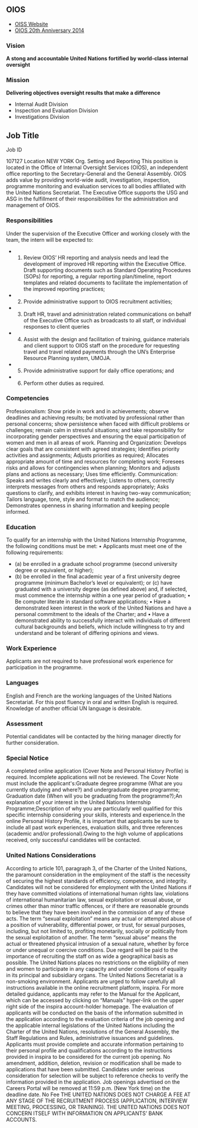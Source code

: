 ## OIOS

* [OISS Website](https://oios.un.org/)
* [OIOS 20th Anniversary 2014](https://www.youtube.com/watch?v=uWg_NSkz08o) 
### Vision
**A stong and accountable United Nations fortified by world-class internal oversight**

### Mission
**Delivering objectives oversight results that make a difference**
   * Internal Audit Division
   * Inspection and Evaluation Division
   * Investigations Division
	
## Job Title
Job ID
 
107127
Location
NEW YORK
Org. Setting and Reporting
This position is located in the Office of Internal Oversight Services (OIOS), an independent office reporting to the Secretary-General and the General Assembly. OIOS adds value by providing world-wide audit, investigation, inspection, programme monitoring and evaluation services to all bodies affiliated with the United Nations Secretariat. The Executive Office supports the USG and ASG in the fulfillment of their responsibilities for the administration and management of OIOS.

### Responsibilities
Under the supervision of the Executive Officer and working closely with the team, the intern will be expected to:
* 1) Review OIOS’ HR reporting and analysis needs and lead the development of improved HR reporting within the Executive Office. Draft supporting documents such as Standard Operating Procedures (SOPs) for reporting, a regular reporting plan/timeline, report templates and related documents to facilitate the implementation of the improved reporting practices; 
* 2) Provide administrative support to OIOS recruitment activities; 
* 3) Draft HR, travel and administration related communications on behalf of the Executive Office such as broadcasts to all staff, or individual responses to client queries 
* 4) Assist with the design and facilitation of training, guidance materials and client support to OIOS staff on the procedure for requesting travel and travel related payments through the UN’s Enterprise Resource Planning system, UMOJA. 
* 5) Provide administrative support for daily office operations; and 
* 6) Perform other duties as required.
### Competencies
Professionalism: Show pride in work and in achievements; observe deadlines and achieving results; be motivated by professional rather than personal concerns; show persistence when faced with difficult problems or challenges; remain calm in stressful situations; and take responsibility for incorporating gender perspectives and ensuring the equal participation of women and men in all areas of work. Planning and Organization: Develops clear goals that are consistent with agreed strategies; Identifies priority activities and assignments; Adjusts priorities as required; Allocates appropriate amount of time and resources for completing work; Foresees risks and allows for contingencies when planning; Monitors and adjusts plans and actions as necessary; Uses time efficiently. Communication: Speaks and writes clearly and effectively; Listens to others, correctly interprets messages from others and responds appropriately; Asks questions to clarify, and exhibits interest in having two-way communication; Tailors language, tone, style and format to match the audience; Demonstrates openness in sharing information and keeping people informed.
### Education
To qualify for an internship with the United Nations Internship Programme, the following conditions must be met: • Applicants must meet one of the following requirements: 
* (a) be enrolled in a graduate school programme (second university degree or equivalent, or higher); 
* (b) be enrolled in the final academic year of a first university degree programme (minimum Bachelor’s level or equivalent); or (c) have graduated with a university degree (as defined above) and, if selected, must commence the internship within a one year period of graduation; • Be computer literate in standard software applications; • Have a demonstrated keen interest in the work of the United Nations and have a personal commitment to the ideals of the Charter; and • Have a demonstrated ability to successfully interact with individuals of different cultural backgrounds and beliefs, which include willingness to try and understand and be tolerant of differing opinions and views.
### Work Experience
Applicants are not required to have professional work experience for participation in the programme.
### Languages
English and French are the working languages of the United Nations Secretariat. For this post fluency in oral and written English is required. Knowledge of another official UN language is desirable.
### Assessment
Potential candidates will be contacted by the hiring manager directly for further consideration.
### Special Notice
A completed online application (Cover Note and Personal History Profile) is required. Incomplete applications will not be reviewed. The Cover Note must include the applicant's:Graduate degree programme (What are you currently studying and where?) and undergraduate degree programme; Graduation date (When will you be graduating from the programme?);An explanation of your interest in the United Nations Internship Programme;Description of why you are particularly well qualified for this specific internship considering your skills, interests and experience.In the online Personal History Profile, it is important that applicants be sure to include all past work experiences, evaluation skills, and three references (academic and/or professional).Owing to the high volume of applications received, only successful candidates will be contacted.
### United Nations Considerations
According to article 101, paragraph 3, of the Charter of the United Nations, the paramount consideration in the employment of the staff is the necessity of securing the highest standards of efficiency, competence, and integrity. Candidates will not be considered for employment with the United Nations if they have committed violations of international human rights law, violations of international humanitarian law, sexual exploitation or sexual abuse, or crimes other than minor traffic offences, or if there are reasonable grounds to believe that they have been involved in the commission of any of these acts. The term “sexual exploitation” means any actual or attempted abuse of a position of vulnerability, differential power, or trust, for sexual purposes, including, but not limited to, profiting monetarily, socially or politically from the sexual exploitation of another. The term “sexual abuse” means the actual or threatened physical intrusion of a sexual nature, whether by force or under unequal or coercive conditions. Due regard will be paid to the importance of recruiting the staff on as wide a geographical basis as possible. The United Nations places no restrictions on the eligibility of men and women to participate in any capacity and under conditions of equality in its principal and subsidiary organs. The United Nations Secretariat is a non-smoking environment. Applicants are urged to follow carefully all instructions available in the online recruitment platform, inspira. For more detailed guidance, applicants may refer to the Manual for the Applicant, which can be accessed by clicking on “Manuals” hyper-link on the upper right side of the inspira account-holder homepage. The evaluation of applicants will be conducted on the basis of the information submitted in the application according to the evaluation criteria of the job opening and the applicable internal legislations of the United Nations including the Charter of the United Nations, resolutions of the General Assembly, the Staff Regulations and Rules, administrative issuances and guidelines. Applicants must provide complete and accurate information pertaining to their personal profile and qualifications according to the instructions provided in inspira to be considered for the current job opening. No amendment, addition, deletion, revision or modification shall be made to applications that have been submitted. Candidates under serious consideration for selection will be subject to reference checks to verify the information provided in the application. Job openings advertised on the Careers Portal will be removed at 11:59 p.m. (New York time) on the deadline date.
No Fee
THE UNITED NATIONS DOES NOT CHARGE A FEE AT ANY STAGE OF THE RECRUITMENT PROCESS (APPLICATION, INTERVIEW MEETING, PROCESSING, OR TRAINING). THE UNITED NATIONS DOES NOT CONCERN ITSELF WITH INFORMATION ON APPLICANTS’ BANK ACCOUNTS.
